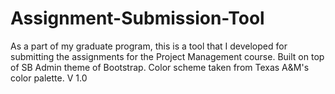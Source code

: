 # Assignment-Submission-Tool
As a part of my graduate program, this is a tool that I developed for submitting the assignments for the Project Management course.
Built on top of SB Admin theme of Bootstrap. Color scheme taken from Texas A&M's color palette.
V 1.0
